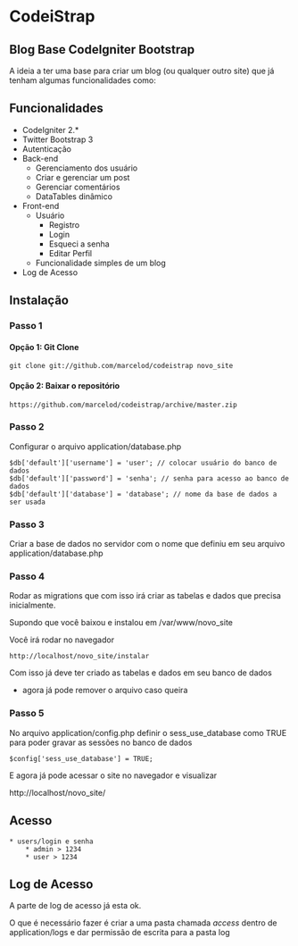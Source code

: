 CodeiStrap 
===========

Blog Base CodeIgniter Bootstrap
-------------------------------

A ideia a ter uma base para criar um blog (ou qualquer outro site) que já tenham algumas funcionalidades como:

## Funcionalidades

* CodeIgniter 2.*
* Twitter Bootstrap 3
* Autenticação
* Back-end
	* Gerenciamento dos usuário
	* Criar e gerenciar um post
	* Gerenciar comentários 
    * DataTables dinâmico
* Front-end
	* Usuário
		* Registro
		* Login
		* Esqueci a senha
		* Editar Perfil
	* Funcionalidade simples de um blog
* Log de Acesso

## Instalação
### Passo 1
#### Opção 1: Git Clone

	git clone git://github.com/marcelod/codeistrap novo_site

#### Opção 2: Baixar o repositório

    https://github.com/marcelod/codeistrap/archive/master.zip

### Passo 2

Configurar o arquivo application/database.php

	$db['default']['username'] = 'user'; // colocar usuário do banco de dados
	$db['default']['password'] = 'senha'; // senha para acesso ao banco de dados
	$db['default']['database'] = 'database'; // nome da base de dados a ser usada

### Passo 3

Criar a base de dados no servidor com o nome que definiu em seu arquivo application/database.php

### Passo 4

Rodar as migrations que com isso irá criar as tabelas e dados que precisa inicialmente.

Supondo que você baixou e instalou em /var/www/novo_site

Você irá rodar no navegador

	http://localhost/novo_site/instalar

Com isso já deve ter criado as tabelas e dados em seu banco de dados

* agora já pode remover o arquivo caso queira

### Passo 5

No arquivo application/config.php definir o sess_use_database como TRUE para poder gravar as sessões no banco de dados

	$config['sess_use_database'] = TRUE;

E agora já pode acessar o site no navegador e visualizar

http://localhost/novo_site/

## Acesso
	
	* users/login e senha
		* admin > 1234
		* user > 1234

## Log de Acesso

A parte de log de acesso já esta ok.

O que é necessário fazer é criar a uma pasta chamada *access* dentro de application/logs e dar permissão de escrita para a pasta log